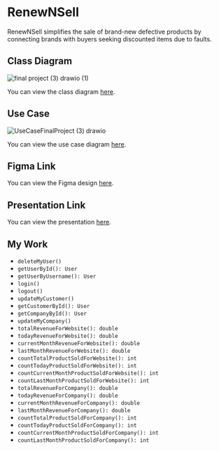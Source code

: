 # RenewNSell

RenewNSell simplifies the sale of brand-new defective products by connecting brands with buyers seeking discounted items due to faults.

## Class Diagram
![final project (3) drawio (1)](https://github.com/mmyh147/RenewNSell/assets/61750916/74e21d67-9b27-47cf-8486-78bdd1fc397a)

You can view the class diagram [here](https://drive.google.com/file/d/1adlykwsfluoi3I7ytIo0cnQk8RGOMHAK/view?usp=drivesdk).

## Use Case
![UseCaseFinalProject (3) drawio](https://github.com/mmyh147/RenewNSell/assets/61750916/93d66367-1333-47c2-a7d7-d2108c2750f5)



You can view the use case diagram [here](link_to_use_case).

## Figma Link

You can view the Figma design [here](https://www.figma.com/file/UCHM3h9HjDvOea3peiIJvg/Untitled?type=design&mode=design&t=kRawrEPgMJYnhvna-0).

## Presentation Link

You can view the presentation [here](https://www.canva.com/design/DAGEipSxZN0/646HXCCE4gTsssZVUNkWrw/edit?utm_content=DAGEipSxZN0&utm_campaign=designshare&utm_medium=link2&utm_source=sharebutton).

## My Work

- `deleteMyUser()`
- `getUserById(): User`
- `getUserByUsername(): User`
- `login()`
- `logout()`
- `updateMyCustomer()`
- `getCustomerById(): User`
- `getCompanyById(): User`
- `updateMyCompany()`
- `totalRevenueForWebsite(): double`
- `todayRevenueForWebsite(): double`
- `currentMonthRevenueForWebsite(): double`
- `lastMonthRevenueForWebsite(): double`
- `countTotalProductSoldForWebsite(): int`
- `countTodayProductSoldForWebsite(): int`
- `countCurrentMonthProductSoldForWebsite(): int`
- `countLastMonthProductSoldForWebsite(): int`
- `totalRevenueForCompany(): double`
- `todayRevenueForCompany(): double`
- `currentMonthRevenueForCompany(): double`
- `lastMonthRevenueForCompany(): double`
- `countTotalProductSoldForCompany(): int`
- `countTodayProductSoldForCompany(): int`
- `countCurrentMonthProductSoldForCompany(): int`
- `countLastMonthProductSoldForCompany(): int`
